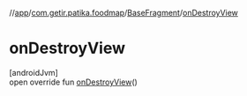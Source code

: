//[app](../../../index.md)/[com.getir.patika.foodmap](../index.md)/[BaseFragment](index.md)/[onDestroyView](on-destroy-view.md)

# onDestroyView

[androidJvm]\
open override fun [onDestroyView](on-destroy-view.md)()
